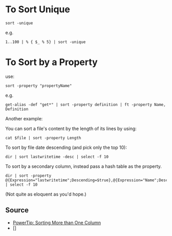 # To Sort Unique

	sort -unique

e.g.

	1..100 | % { $_ % 5} | sort -unique

# To Sort by a Property

use:

	sort -property "propertyName"

e.g. 

	get-alias -def "get*" | sort -property definition | ft -property Name, Definition

Another example:

You can sort a file's content by the length of its lines by using:

	cat $file | sort -property Length

To sort by file date descending (and pick only the top 10):

	dir | sort lastwritetime -desc | select -f 10

To sort by a secondary column, instead pass a hash table as the property.

	dir | sort -property @{Expression="lastwritetime";Descending=$true},@{Expression="Name";Descending=$false} | select -f 10

(Not quite as eloquent as you'd hope.) 




## Source

* [PowerTip: Sorting More than One Column](https://devblogs.microsoft.com/scripting/powertip-sorting-more-than-one-column/)
* []
